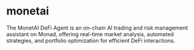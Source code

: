 # monetai
The MonetAI DeFi Agent is an on-chain AI trading and risk management assistant on Monad, offering real-time market analysis, automated strategies, and portfolio optimization for efficient DeFi interactions.
